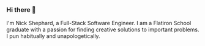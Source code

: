 ### Hi there 👋

I'm Nick Shephard, a Full-Stack Software Engineer. I am a Flatiron School graduate with a passion for finding creative solutions to important problems. 
I pun habitually and unapologetically. 

<!--
**OneShepForward/OneShepForward** is a ✨ _special_ ✨ repository because its `README.md` (this file) appears on your GitHub profile.

Here are some ideas to get you started:

- 🔭 I’m currently working on ...
- 🌱 I’m currently learning ...
- 👯 I’m looking to collaborate on ...
- 🤔 I’m looking for help with ...
- 💬 Ask me about ...
- 📫 How to reach me: ...
- 😄 Pronouns: ...
- ⚡ Fun fact: ...
-->
